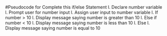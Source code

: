 #Pseudocode for Complete this if/else Statement
l. Declare number variable
l. Prompt user for number input
l. Assign user input to number variable
l. If number > 10
    l. Display message saying number is greater than 10
l. Else if number < 10
    l. Display message saying number is less than 10
l. Else
    l. Display message saying number is equal to 10


